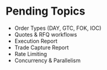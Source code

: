 # Pending Topics

- Order Types (DAY, GTC, FOK, IOC)
- Quotes & RFQ workflows
- Execution Report
- Trade Capture Report
- Rate Limiting
- Concurrency & Parallelism